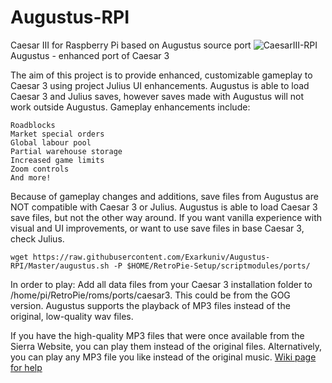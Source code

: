 # Augustus-RPI

Caesar III for Raspberry Pi based on Augustus source port
![CaesarIII-RPI](https://github.com/tpo1990/CaesarIII-RPI/blob/master/Screenshots/caesar3-1?raw=true)
Augustus - enhanced port of Caesar 3

The aim of this project is to provide enhanced, customizable gameplay to Caesar 3 using project Julius UI enhancements.
Augustus is able to load Caesar 3 and Julius saves, however saves made with Augustus will not work outside Augustus.
Gameplay enhancements include:

    Roadblocks
    Market special orders
    Global labour pool
    Partial warehouse storage
    Increased game limits
    Zoom controls
    And more!

Because of gameplay changes and additions, save files from Augustus are NOT compatible with Caesar 3 or Julius. Augustus is able to load Caesar 3 save files, but not the other way around. If you want vanilla experience with visual and UI improvements, or want to use save files in base Caesar 3, check Julius.

```
wget https://raw.githubusercontent.com/Exarkuniv/Augustus-RPI/Master/augustus.sh -P $HOME/RetroPie-Setup/scriptmodules/ports/
```

In order to play: Add all data files from your Caesar 3 installation folder to /home/pi/RetroPie/roms/ports/caesar3. This could be from the GOG version.
Augustus supports the playback of MP3 files instead of the original, low-quality wav files.

If you have the high-quality MP3 files that were once available from the Sierra Website, you can play them instead of the original files. Alternatively, you can play any MP3 file you like instead of the original music. [Wiki page for help](https://github.com/bvschaik/julius/wiki/MP3-Support)
